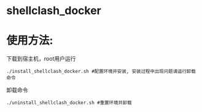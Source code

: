 # shellclash_docker

# 使用方法: 
下载到宿主机，root用户运行
```
./install_shellclash_docker.sh #配置环境并安装, 安装过程中出现问题请运行卸载命令
```

卸载命令
```
./uninstall_shellclash_docker.sh #重置环境并卸载
```
